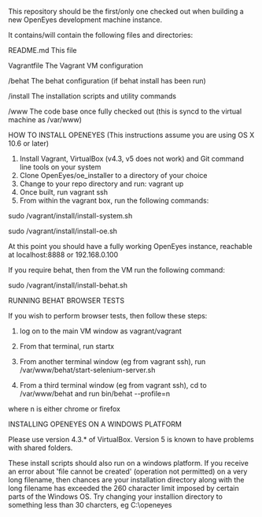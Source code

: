 This repository should be the first/only one checked out when building a new OpenEyes development machine instance.

It contains/will contain the following files and directories:

README.md	This file

Vagrantfile	The Vagrant VM configuration

/behat		The behat configuration (if behat install has been run)

/install        The installation scripts and utility commands

/www		The code base once fully checked out (this is syncd to the virtual machine as /var/www)


HOW TO INSTALL OPENEYES (This instructions assume you are using OS X 10.6 or later)

1. Install Vagrant, VirtualBox (v4.3, v5 does not work) and Git command line tools on your system
2. Clone OpenEyes/oe_installer to a directory of your choice
3. Change to your repo directory and run: vagrant up
4. Once built, run vagrant ssh
5. From within the vagrant box, run the following commands:

sudo /vagrant/install/install-system.sh

sudo /vagrant/install/install-oe.sh

At this point you should have a fully working OpenEyes instance, reachable at localhost:8888 or 192.168.0.100

If you require behat, then from the VM run the following command:

sudo /vagrant/install/install-behat.sh


RUNNING BEHAT BROWSER TESTS

If you wish to perform browser tests, then follow these steps:

1. log on to the main VM window as vagrant/vagrant

2. From that terminal, run startx

3. From another terminal window (eg from vagrant ssh), run /var/www/behat/start-selenium-server.sh

4. From a third terminal window (eg from vagrant ssh), cd to /var/www/behat and run bin/behat --profile=n

where n is either chrome or firefox



INSTALLING OPENEYES ON A WINDOWS PLATFORM

Please use version 4.3.* of VirtualBox. Version 5 is known to have problems with shared folders.

These install scripts should also run on a windows platform.
If you receive an error about 'file cannot be created' (operation not permitted) on a very long filename, 
then chances are your installation directory along with the long filename has exceeded the 260 character 
limit imposed by certain parts of the Windows OS. Try changing your installion directory to something 
less than 30 charcters, eg C:\openeyes

